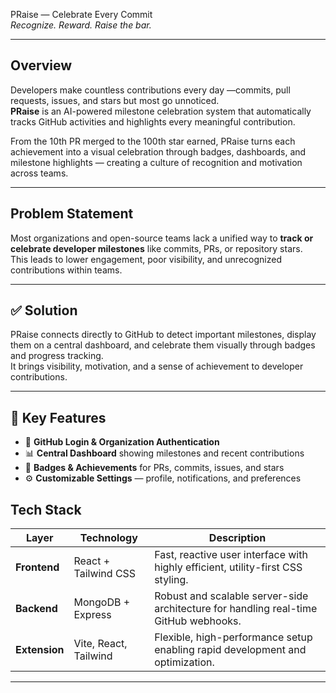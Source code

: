 PRaise — Celebrate Every Commit  
*Recognize. Reward. Raise the bar.*

---

##  Overview
Developers make countless contributions every day —commits, pull requests, issues, and stars but most go unnoticed.  
**PRaise** is an AI-powered milestone celebration system that automatically tracks GitHub activities and highlights every meaningful contribution.  

From the 10th PR merged to the 100th star earned, PRaise turns each achievement into a visual celebration through badges, dashboards, and milestone highlights — creating a culture of recognition and motivation across teams.

---

##  Problem Statement
Most organizations and open-source teams lack a unified way to **track or celebrate developer milestones** like commits, PRs, or repository stars.  
This leads to lower engagement, poor visibility, and unrecognized contributions within teams.

---

## ✅ Solution
PRaise connects directly to GitHub to detect important milestones, display them on a central dashboard, and celebrate them visually through badges and progress tracking.  
It brings visibility, motivation, and a sense of achievement to developer contributions.

---

## 🔧 Key Features
- 🔗 **GitHub Login & Organization Authentication**  
- 📊 **Central Dashboard** showing milestones and recent contributions  
- 🏅 **Badges & Achievements** for PRs, commits, issues, and stars  
- ⚙️ **Customizable Settings** — profile, notifications, and preferences  


##  Tech Stack

| Layer | Technology | Description |
|-------|-------------|-------------|
| **Frontend** | React + Tailwind CSS | Fast, reactive user interface with highly efficient, utility-first CSS styling. |
| **Backend** | MongoDB + Express | Robust and scalable server-side architecture for handling real-time GitHub webhooks. |
| **Extension** | Vite, React, Tailwind | Flexible, high-performance setup enabling rapid development and optimization. |

---
